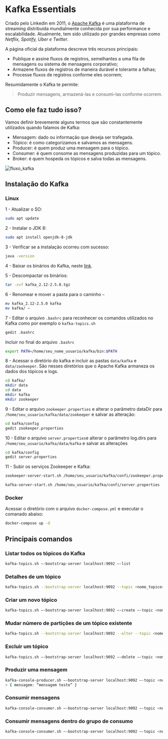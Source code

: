 # Kafka Essentials

Criado pelo Linkedin em 2011, o [Apache Kafka](https://kafka.apache.org/) é uma plataforma de streaming distribuída mundialmente conhecida por sua performance e escalabilidade. Atualmente, tem sido utilizado por grandes empresas como *Netflix, Spotify, Uber e Twitter*.

A página oficial da plataforma descreve três recursos principais:

* Publique e assine fluxos de registros, semelhantes a uma fila de mensagens ou sistema de mensagens corporativo;
* Armazene fluxos de registros de maneira durável e tolerante a falhas;
* Processe fluxos de registros conforme eles ocorrem;

Resumidamente o Kafka te permite:

> Produzir mensagens, armazená-las e consumi-las conforme ocorrem.

## Como ele faz tudo isso?
Vamos definir brevemente alguns termos que são constantemente utilizados quando falamos de Kafka:

* Mensagem: dado ou informação que deseja ser trafegada.
* Tópico: é como categorizamos e salvamos as mensagens.
* Producer: é quem produz uma mensagem para o tópico.
* Consumer: é quem consome as mensagens produzidas para um tópico.
* Broker: é quem hospeda os tópicos e salva todas as mensagens.

![fluxo_kafka](https://miro.medium.com/max/1400/1*qYGIdHktRtQsaGwz11XSOA.png)


## Instalação do Kafka

### Linux

1 - Atualizar o SO:

```sh
sudo apt update
```

2 - Instalar o JDK 8:

```sh
sudo apt install openjdk-8-jdk
```

3 - Verificar se a instalação ocorreu com sucesso:

```sh
java -version
```

4 - Baixar os binários do Kafka, neste [link](https://kafka.apache.org/downloads).

5 - Descompactar os binários:

```sh
tar -xvf kafka_2.12-2.5.0.tgz
```

6 - Renomear e mover a pasta para o caminho `~`

```sh
mv kafka_2.12-2.5.0 kafka
mv kafka/ ~
```

7 - Editar o arquivo `.bashrc` para reconhecer os comandos utilizados no Kafka como por exemplo o `kafka-topics.sh`

```sh
gedit .bashrc
```

Incluir no final do arquivo `.bashrc`
```sh
export PATH=/home/seu_nome_usuario/kafka/bin:$PATH
```

8 - Acessar o diretório do kafka e incluir as pastas `data/kafka` e `data/zookeeper`. São nesses diretórios que o Apache Kafka armaneza os dados dos tópicos e logs. 

```sh
cd kafka/
mkdir data
cd data
mkdir kafka
mkdir zookeeper
```

9 - Editar o arquivo `zookeeper.properties` e alterar o parâmetro dataDir para `/home/seu_usuario/kafka/data/zookeeper` e salvar as alteração:

```sh
cd kafka/config
gedit zookeeper.properties
```

10 - Editar o arquivo `server.properties`e alterar o parâmetro log.dirs para `/home/seu_usuario/kafka/data/kafka` e salvar as alterações

```sh
cd kafka/config
gedit server.properties
```

11 - Subir os serviços Zookeeper e Kafka:

```sh
zookeeper-server-start.sh /home/seu_usuario/kafka/confi/zookeeper.properties

kafka-server-start.sh /home/seu_usuario/kafka/confi/server.properties
```
### Docker

Acessar o diretório com o arquivo `docker-compose.yml` e executar o comanado abaixo:

```sh
docker-compose up -d
```

## Principais comandos

### Listar todos os tópicos do Kafka
```sh
kafka-topics.sh —-bootstrap-server localhost:9092 —-list
```

### Detalhes de um tópico
```sh
kafka-topics.sh --bootstrap-server localhost:9092 --topic <nome_topico> --describe
```

### Criar um novo tópico
```sh
kafka-topics.sh —-bootstrap-server localhost:9092 —-create —-topic <nome_topico>
```


### Mudar número de partições de um tópico existente
```sh
kafka-topics.sh --bootstrap-server localhost:9092 --alter --topic <nome_topico> --partitions 4
```


### Excluir um tópico
```sh
kafka-topics.sh —-bootstrap-server localhost:9092 —-delete —-topic <nome_topico>
```


### Produzir uma mensagem
```sh
kafka-console-producer.sh —-bootstrap-server localhost:9092 —-topic <nome_topico>
> { mensagem: “mensagem teste” }
```


### Consumir mensagens
```sh
kafka-console-consumer.sh —-bootstrap-server localhost:9092 —-topic <nome_topico> 
```


### Consumir mensagens dentro do grupo de consumo
```sh
kafka-console-consumer.sh —-bootstrap-server localhost:9092 —-topic <nome_topico> --group <nome_grupo>
```